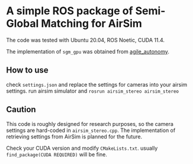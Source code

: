 # A simple ROS package of Semi-Global Matching for AirSim
The code was tested with Ubuntu 20.04, ROS Noetic, CUDA 11.4.

The implementation of ``sgm_gpu`` was obtained from [agile_autonomy](https://github.com/uzh-rpg/agile_autonomy).
## How to use
check ``settings.json`` and replace the settings for cameras into your airsim settings.
run airsim simulator and
```rosrun airsim_stereo airsim_stereo```

## Caution
This code is roughly designed for research purposes, so the camera settings are hard-coded in ``airsim_stereo.cpp``.
The implementation of retrieving settings from AirSim is planned for the future.

Check your CUDA version and modify ``CMakeLists.txt``.
usually ``find_package(CUDA REQUIRED)`` will be fine.



